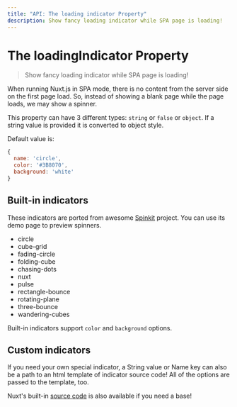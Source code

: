```yaml
---
title: "API: The loading indicator Property"
description: Show fancy loading indicator while SPA page is loading!
---
```


# The loadingIndicator Property

> Show fancy loading indicator while SPA page is loading!

When running Nuxt.js in SPA mode, there is no content from the server side on the first page load. So, instead of showing a blank page while the page loads, we may show a spinner.

This property can have 3 different types: `string` or `false` or `object`. If a string value is provided it is converted to object style.

Default value is:
```js
{
  name: 'circle',
  color: '#3B8070',
  background: 'white'
}
```

## Built-in indicators

These indicators are ported from awesome [Spinkit](http://tobiasahlin.com/spinkit) project. You can use its demo page to preview spinners.

- circle
- cube-grid
- fading-circle
- folding-cube
- chasing-dots
- nuxt
- pulse
- rectangle-bounce
- rotating-plane
- three-bounce
- wandering-cubes

Built-in indicators support `color` and `background` options.

## Custom indicators

If you need your own special indicator, a String value or Name key can also be a path to an html template of indicator source code! All of the options are passed to the template, too.

Nuxt's built-in [source code](https://github.com/nuxt/nuxt.js/tree/dev/packages/app/template/views/loading) is also available if you need a base!
